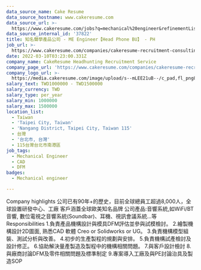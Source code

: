 ```yaml
---
data_source_name: Cake Resume
data_source_hostname: www.cakeresume.com
data_source_url: >-
  https://www.cakeresume.com/jobs?q=mechanical%20engineer&refinementList%5Blang_name%5D%5B0%5D=English&refinementList%5Bsalary_type%5D=per_year&range%5Bsalary_range%5D%5Bmin%5D=1000000&page=3
data_source_internal_id: '37822'
title: 知名聲學產品公司 - ME Engineer【Head Phone BU】 - PH
job_url: >-
  https://www.cakeresume.com/companies/cakeresume-recruitment-consulting/jobs/8fdca9
date: 2022-03-10T03:23:00.331Z
company_name: CakeResume Headhunting Recruitment Service
company_page_url: 'https://www.cakeresume.com/companies/cakeresume-recruitment-consulting'
company_logo_url: >-
  https://media.cakeresume.com/image/upload/s--mLEE21uB--/c_pad,fl_png8,h_200,w_200/v1620881212/vdbipassrdfr8omwzeq6.png
salary_text: TWD1000000 - TWD1500000
salary_currency: TWD
salary_type: per_year
salary_min: 1000000
salary_max: 1500000
location_list:
  - Taiwan
  - 'Taipei City, Taiwan'
  - 'Nangang District, Taipei City, Taiwan 115'
  - 台灣
  - '台北市, 台灣'
  - 115台灣台北市南港區
job_tags:
  - Mechanical Engineer
  - CAD
  - DFM
badges:
  - Mechanical engineer

---
```


Company highlights 公司已有90年+的歷史，目前全球總員工超過8,000人，全球設置研發中心、工廠 客戶涵蓋全球歐美知名品牌 公司產品:音響系統,如WiFi/BT 音響, 數位電視之音響系統(Soundbar)、耳機、視訊會議系統...等 Responsibilities 1.負責產品機構設計與模具DFM評估並參與試模檢討。 2.繪製機構設計2D圖面, 熟悉CAD 軟體 Creo or Solidworks or UG。 3.負責機構模型組裝、測試分析與改善。 4.初步的生產製程的規劃與安排。 5.負責機構試產檢討及設計修正。 6.協助解決量產製造及製程中的機構相關問題。 7.與客戶設計檢討 8.與廠商討論DFM及零件相關問題及標準制定 9.專案導入工廠及與PE討論治具及製造SOP